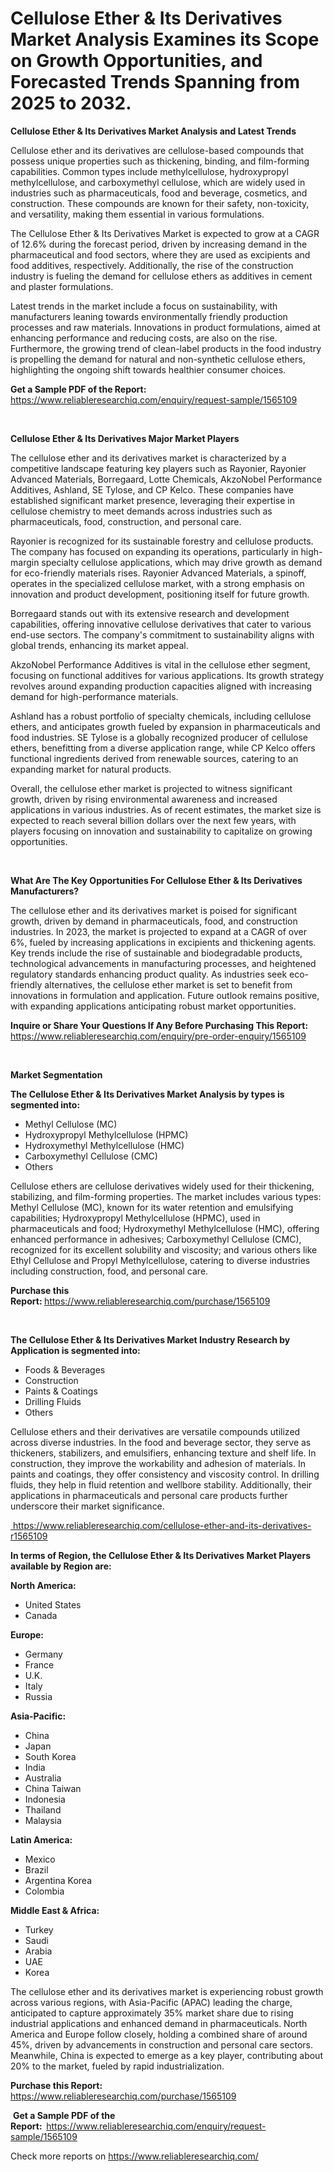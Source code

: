 <p><h1>Cellulose Ether & Its Derivatives Market Analysis Examines its Scope on Growth Opportunities, and Forecasted Trends Spanning from 2025 to 2032.</h1></p><p><strong>Cellulose Ether & Its Derivatives Market Analysis and Latest Trends</strong></p>
<p><p>Cellulose ether and its derivatives are cellulose-based compounds that possess unique properties such as thickening, binding, and film-forming capabilities. Common types include methylcellulose, hydroxypropyl methylcellulose, and carboxymethyl cellulose, which are widely used in industries such as pharmaceuticals, food and beverage, cosmetics, and construction. These compounds are known for their safety, non-toxicity, and versatility, making them essential in various formulations.</p><p>The Cellulose Ether & Its Derivatives Market is expected to grow at a CAGR of 12.6% during the forecast period, driven by increasing demand in the pharmaceutical and food sectors, where they are used as excipients and food additives, respectively. Additionally, the rise of the construction industry is fueling the demand for cellulose ethers as additives in cement and plaster formulations.</p><p>Latest trends in the market include a focus on sustainability, with manufacturers leaning towards environmentally friendly production processes and raw materials. Innovations in product formulations, aimed at enhancing performance and reducing costs, are also on the rise. Furthermore, the growing trend of clean-label products in the food industry is propelling the demand for natural and non-synthetic cellulose ethers, highlighting the ongoing shift towards healthier consumer choices.</p></p>
<p><strong>Get a Sample PDF of the Report:&nbsp;</strong> <a href="https://www.reliableresearchiq.com/enquiry/request-sample/1565109?utm_campaign=1876&utm_medium=2&utm_source=Github&utm_content=ia&utm_term=01022025&utm_id=cellulose-ether-its-derivatives">https://www.reliableresearchiq.com/enquiry/request-sample/1565109</a></p>
<p>&nbsp;</p>
<p><strong>Cellulose Ether & Its Derivatives Major Market Players</strong></p>
<p><p>The cellulose ether and its derivatives market is characterized by a competitive landscape featuring key players such as Rayonier, Rayonier Advanced Materials, Borregaard, Lotte Chemicals, AkzoNobel Performance Additives, Ashland, SE Tylose, and CP Kelco. These companies have established significant market presence, leveraging their expertise in cellulose chemistry to meet demands across industries such as pharmaceuticals, food, construction, and personal care.</p><p>Rayonier is recognized for its sustainable forestry and cellulose products. The company has focused on expanding its operations, particularly in high-margin specialty cellulose applications, which may drive growth as demand for eco-friendly materials rises. Rayonier Advanced Materials, a spinoff, operates in the specialized cellulose market, with a strong emphasis on innovation and product development, positioning itself for future growth.</p><p>Borregaard stands out with its extensive research and development capabilities, offering innovative cellulose derivatives that cater to various end-use sectors. The company's commitment to sustainability aligns with global trends, enhancing its market appeal.</p><p>AkzoNobel Performance Additives is vital in the cellulose ether segment, focusing on functional additives for various applications. Its growth strategy revolves around expanding production capacities aligned with increasing demand for high-performance materials.</p><p>Ashland has a robust portfolio of specialty chemicals, including cellulose ethers, and anticipates growth fueled by expansion in pharmaceuticals and food industries. SE Tylose is a globally recognized producer of cellulose ethers, benefitting from a diverse application range, while CP Kelco offers functional ingredients derived from renewable sources, catering to an expanding market for natural products.</p><p>Overall, the cellulose ether market is projected to witness significant growth, driven by rising environmental awareness and increased applications in various industries. As of recent estimates, the market size is expected to reach several billion dollars over the next few years, with players focusing on innovation and sustainability to capitalize on growing opportunities.</p></p>
<p>&nbsp;</p>
<p><strong>What Are The Key Opportunities For Cellulose Ether & Its Derivatives Manufacturers?</strong></p>
<p><p>The cellulose ether and its derivatives market is poised for significant growth, driven by demand in pharmaceuticals, food, and construction industries. In 2023, the market is projected to expand at a CAGR of over 6%, fueled by increasing applications in excipients and thickening agents. Key trends include the rise of sustainable and biodegradable products, technological advancements in manufacturing processes, and heightened regulatory standards enhancing product quality. As industries seek eco-friendly alternatives, the cellulose ether market is set to benefit from innovations in formulation and application. Future outlook remains positive, with expanding applications anticipating robust market opportunities.</p></p>
<p><strong>Inquire or Share Your Questions If Any Before Purchasing This Report:</strong> <a href="https://www.reliableresearchiq.com/enquiry/pre-order-enquiry/1565109?utm_campaign=1876&utm_medium=2&utm_source=Github&utm_content=ia&utm_term=01022025&utm_id=cellulose-ether-its-derivatives">https://www.reliableresearchiq.com/enquiry/pre-order-enquiry/1565109</a></p>
<p>&nbsp;</p>
<p><strong>Market Segmentation</strong></p>
<p><strong>The Cellulose Ether & Its Derivatives Market Analysis by types is segmented into:</strong></p>
<p><ul><li>Methyl Cellulose (MC)</li><li>Hydroxypropyl Methylcellulose (HPMC)</li><li>Hydroxymethyl Methylcellulose (HMC)</li><li>Carboxymethyl Cellulose (CMC)</li><li>Others</li></ul></p>
<p><p>Cellulose ethers are cellulose derivatives widely used for their thickening, stabilizing, and film-forming properties. The market includes various types: Methyl Cellulose (MC), known for its water retention and emulsifying capabilities; Hydroxypropyl Methylcellulose (HPMC), used in pharmaceuticals and food; Hydroxymethyl Methylcellulose (HMC), offering enhanced performance in adhesives; Carboxymethyl Cellulose (CMC), recognized for its excellent solubility and viscosity; and various others like Ethyl Cellulose and Propyl Methylcellulose, catering to diverse industries including construction, food, and personal care.</p></p>
<p><strong>Purchase this Report:&nbsp;</strong><a href="https://www.reliableresearchiq.com/purchase/1565109?utm_campaign=1876&utm_medium=2&utm_source=Github&utm_content=ia&utm_term=01022025&utm_id=cellulose-ether-its-derivatives">https://www.reliableresearchiq.com/purchase/1565109</a></p>
<p>&nbsp;</p>
<p><strong>The Cellulose Ether & Its Derivatives Market Industry Research by Application is segmented into:</strong></p>
<p><ul><li>Foods & Beverages</li><li>Construction</li><li>Paints & Coatings</li><li>Drilling Fluids</li><li>Others</li></ul></p>
<p><p>Cellulose ethers and their derivatives are versatile compounds utilized across diverse industries. In the food and beverage sector, they serve as thickeners, stabilizers, and emulsifiers, enhancing texture and shelf life. In construction, they improve the workability and adhesion of materials. In paints and coatings, they offer consistency and viscosity control. In drilling fluids, they help in fluid retention and wellbore stability. Additionally, their applications in pharmaceuticals and personal care products further underscore their market significance.</p></p>
<p><a href="https://www.reliableresearchiq.com/cellulose-ether-and-its-derivatives-r1565109?utm_campaign=1876&utm_medium=2&utm_source=Github&utm_content=ia&utm_term=01022025&utm_id=cellulose-ether-its-derivatives">&nbsp;https://www.reliableresearchiq.com/cellulose-ether-and-its-derivatives-r1565109</a></p>
<p><strong>In terms of Region, the Cellulose Ether & Its Derivatives Market Players available by Region are:</strong></p>
<p>
    <p> <strong> North America: </strong>
        <ul>
            <li>United States</li>
            <li>Canada</li>
        </ul>
        </p> 
    <p> <strong> Europe: </strong>
        <ul>
            <li>Germany</li>
            <li>France</li>
            <li>U.K.</li>
            <li>Italy</li>
            <li>Russia</li>
        </ul>
        </p> 
    <p> <strong> Asia-Pacific: </strong>
        <ul>
            <li>China</li>
            <li>Japan</li>
            <li>South Korea</li>
            <li>India</li>
            <li>Australia</li>
            <li>China Taiwan</li>
            <li>Indonesia</li>
            <li>Thailand</li>
            <li>Malaysia</li>
        </ul>
        </p> 
    <p> <strong> Latin America: </strong>
        <ul>
            <li>Mexico</li>
            <li>Brazil</li>
            <li>Argentina Korea</li>
            <li>Colombia</li>
        </ul>
        </p> 
    <p> <strong> Middle East & Africa: </strong>
        <ul>
            <li>Turkey</li>
            <li>Saudi</li>
            <li>Arabia</li>
            <li>UAE</li>
            <li>Korea</li>
        </ul>
    </p>
    </p>
<p><p>The cellulose ether and its derivatives market is experiencing robust growth across various regions, with Asia-Pacific (APAC) leading the charge, anticipated to capture approximately 35% market share due to rising industrial applications and enhanced demand in pharmaceuticals. North America and Europe follow closely, holding a combined share of around 45%, driven by advancements in construction and personal care sectors. Meanwhile, China is expected to emerge as a key player, contributing about 20% to the market, fueled by rapid industrialization.</p></p>
<p><strong>Purchase this Report: </strong><a href="https://www.reliableresearchiq.com/purchase/1565109?utm_campaign=1876&utm_medium=2&utm_source=Github&utm_content=ia&utm_term=01022025&utm_id=cellulose-ether-its-derivatives">https://www.reliableresearchiq.com/purchase/1565109</a></p>
<p>&nbsp;<strong>Get a Sample PDF of the Report:&nbsp;&nbsp;</strong><a href="https://www.reliableresearchiq.com/enquiry/request-sample/1565109?utm_campaign=1876&utm_medium=2&utm_source=Github&utm_content=ia&utm_term=01022025&utm_id=cellulose-ether-its-derivatives">https://www.reliableresearchiq.com/enquiry/request-sample/1565109</a></p>
<p><strong></strong></p>
<p>Check more reports on <a href="https://www.reliableresearchiq.com/?utm_campaign=1876&utm_medium=2&utm_source=Github&utm_content=ia&utm_term=01022025&utm_id=cellulose-ether-its-derivatives">https://www.reliableresearchiq.com/</a></p>